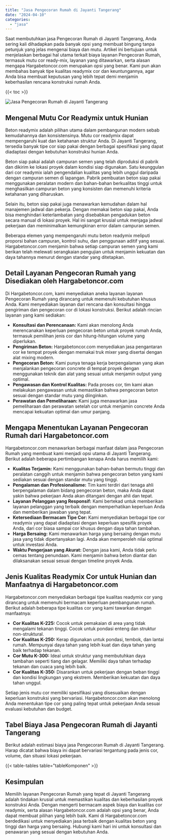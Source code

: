 ```yaml
---
title: "Jasa Pengecoran Rumah di Jayanti Tangerang"
date: "2024-04-10"
categories: 
  - "jasa"
---
```



Saat membutuhkan jasa Pengecoran Rumah di Jayanti Tangerang, Anda sering kali dihadapkan pada banyak opsi yang membuat bingung tanpa petunjuk yang jelas mengenai biaya dan mutu. Artikel ini bertujuan untuk menjelaskan berbagai hal utama terkait biaya layanan Pengecoran Rumah, termasuk mutu cor ready-mix, layanan yang ditawarkan, serta alasan mengapa Hargabetoncor.com merupakan opsi yang benar. Kami pun akan membahas banyak tipe kualitas readymix cor dan keuntungannya, agar Anda bisa membuat keputusan yang lebih tepat demi menjamin keberhasilan rencana konstruksi rumah Anda.

{{< toc >}}

![Jasa Pengecoran Rumah di Jayanti Tangerang](https://hargareadymixid.github.io/hbc/readymix-hbc%20(24).png)

## Mengenal Mutu Cor Readymix untuk Hunian

Beton readymix adalah pilihan utama dalam pembangunan modern sebab kemudahannya dan konsistensinya. Mutu cor readymix dapat mempengaruhi kuat dan ketahanan struktur Anda. Di Jayanti Tangerang, tersedia banyak tipe cor siap pakai dengan berbagai spesifikasi yang dapat diadaptasi dengan kebutuhan konstruksi hunian Anda.

Beton siap pakai adalah campuran semen yang telah diproduksi di pabrik dan dikirim ke lokasi proyek dalam kondisi siap digunakan. Satu keunggulan dari cor readymix ialah pengendalian kualitas yang lebih unggul daripada dengan campuran semen di lapangan. Pabrik pembuatan beton siap pakai menggunakan peralatan modern dan bahan-bahan berkualitas tinggi untuk menghasilkan campuran beton yang konsisten dan memenuhi kriteria ketahanan yang diharuskan.

Selain itu, beton siap pakai juga menawarkan kemudahan dalam hal manajemen jadwal dan pekerja. Dengan memakai beton siap pakai, Anda bisa menghindari keterlambatan yang disebabkan pengadukan beton secara manual di lokasi proyek. Hal ini sangat krusial untuk menjaga jadwal pekerjaan dan meminimalkan kemungkinan error dalam campuran semen.

Beberapa elemen yang mempengaruhi mutu beton readymix meliputi proporsi bahan campuran, kontrol suhu, dan penggunaan aditif yang sesuai. Hargabetoncor.com menjamin bahwa setiap campuran semen yang kami berikan telah melewati serangkaian pengujian untuk menjamin kekuatan dan daya tahannya menurut dengan standar yang ditetapkan.

## Detail Layanan Pengecoran Rumah yang Disediakan oleh Hargabetoncor.com

Di Hargabetoncor.com, kami menyediakan aneka layanan layanan Pengecoran Rumah yang dirancang untuk memenuhi kebutuhan khusus Anda. Kami menyediakan layanan dari rencana dan konsultasi hingga pengiriman dan pengecoran cor di lokasi konstruksi. Berikut adalah rincian layanan yang kami sediakan:

- **Konsultasi dan Perencanaan:** Kami akan menolong Anda merencanakan keperluan pengecoran beton untuk proyek rumah Anda, termasuk pemilihan jenis cor dan hitung-hitungan volume yang diperlukan.
- **Pengiriman Beton:** Hargabetoncor.com menyediakan jasa pengantaran cor ke tempat proyek dengan memakai truk mixer yang disertai dengan alat mixing modern.
- **Pengecoran Beton:** Kami punya tenaga kerja berpengalaman yang akan menjalankan pengecoran concrete di tempat proyek dengan menggunakan teknik dan alat yang sesuai untuk menjamin output yang optimal.
- **Pengawasan dan Kontrol Kualitas:** Pada proses cor, tim kami akan melakukan pengawasan untuk memastikan bahwa pengecoran beton sesuai dengan standar mutu yang diinginkan.
- **Perawatan dan Pemeliharaan:** Kami juga menawarkan jasa pemeliharaan dan perawatan setelah cor untuk menjamin concrete Anda mencapai kekuatan optimal dan umur panjang.

## Mengapa Menentukan Layanan Pengecoran Rumah dari Hargabetoncor.com

Hargabetoncor.com menawarkan berbagai manfaat dalam jasa Pengecoran Rumah yang membuat kami menjadi opsi utama di Jayanti Tangerang. Berikut adalah beberapa pertimbangan kenapa Anda harus memilih kami:

- **Kualitas Terjamin:** Kami menggunakan bahan-bahan bermutu tinggi dan peralatan canggih untuk menjamin bahwa pengecoran beton yang kami sediakan sesuai dengan standar mutu yang tinggi.
- **Pengalaman dan Profesionalisme:** Tim kami terdiri dari tenaga ahli berpengalaman dalam bidang pengecoran beton, maka Anda dapat yakin bahwa pekerjaan Anda akan ditangani dengan ahli dan tepat.
- **Layanan Pelanggan yang Responsif:** Kami bertekad untuk memberikan layanan pelanggan yang terbaik dengan memperhatikan keperluan Anda dan memberikan jawaban yang tepat.
- **Ketersediaan Bermacam Tipe Cor:** Kami menyediakan berbagai tipe cor readymix yang dapat diadaptasi dengan keperluan spesifik proyek Anda, dari cor biasa sampai cor khusus dengan daya tahan tambahan.
- **Harga Bersaing:** Kami menawarkan harga yang bersaing dengan mutu jasa yang tidak dipertanyakan lagi. Anda akan memperoleh nilai optimal untuk investasi Anda.
- **Waktu Pengerjaan yang Akurat:** Dengan jasa kami, Anda tidak perlu cemas tentang penundaan. Kami menjamin bahwa beton diantar dan dilaksanakan sesuai sesuai dengan timeline proyek Anda.

## Jenis Kualitas Readymix Cor untuk Hunian dan Manfaatnya di Hargabetoncor.com

Hargabetoncor.com menyediakan berbagai tipe kualitas readymix cor yang dirancang untuk memenuhi bermacam keperluan pembangunan rumah. Berikut adalah beberapa tipe kualitas cor yang kami tawarkan dengan manfaatnya:

- **Cor Kualitas K-225:** Cocok untuk pemakaian di area yang tidak mengalami tekanan tinggi. Cocok untuk pondasi enteng dan struktur non-struktural.
- **Cor Kualitas K-250:** Kerap digunakan untuk pondasi, tembok, dan lantai rumah. Mempunyai daya tahan yang lebih kuat dan daya tahan yang baik terhadap tekanan.
- **Cor Mutu K-300:** Ideal untuk struktur yang membutuhkan daya tambahan seperti tiang dan gelagar. Memiliki daya tahan terhadap tekanan dan cuaca yang lebih baik.
- **Cor Kualitas K-350:** Disarankan untuk pekerjaan dengan beban tinggi dan kondisi lingkungan yang ekstrem. Memberikan kekuatan dan daya tahan unggul.

Setiap jenis mutu cor memiliki spesifikasi yang disesuaikan dengan keperluan konstruksi yang bervariasi. Hargabetoncor.com akan menolong Anda menentukan tipe cor yang paling tepat untuk pekerjaan Anda sesuai evaluasi kebutuhan dan budget.

## Tabel Biaya Jasa Pengecoran Rumah di Jayanti Tangerang

Berikut adalah estimasi biaya jasa Pengecoran Rumah di Jayanti Tangerang. Harap dicatat bahwa biaya ini dapat bervariasi tergantung pada jenis cor, volume, dan situasi lokasi pekerjaan.

{{< table-tables table="tableKomponen" >}}

## Kesimpulan

Memilih layanan Pengecoran Rumah yang tepat di Jayanti Tangerang adalah tindakan krusial untuk memastikan kualitas dan keberhasilan proyek konstruksi Anda. Dengan mengerti bermacam aspek biaya dan kualitas cor readymix, serta alasan Hargabetoncor.com adalah opsi yang benar, Anda dapat membuat pilihan yang lebih baik. Kami di Hargabetoncor.com berdedikasi untuk menyediakan jasa terbaik dengan kualitas beton yang tinggi dan harga yang bersaing. Hubungi kami hari ini untuk konsultasi dan penawaran yang sesuai dengan kebutuhan Anda.
